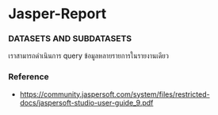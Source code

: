 # Jasper-Report

### DATASETS AND SUBDATASETS

เราสามารถดำเนินการ query ข้อมูลหลายรายการในรายงานเดียว

### Reference

- https://community.jaspersoft.com/system/files/restricted-docs/jaspersoft-studio-user-guide_9.pdf
